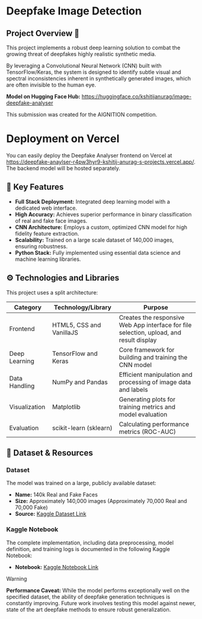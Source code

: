 # Deepfake Image Detection

## Project Overview 🔎

This project implements a robust deep learning solution to combat the growing threat of deepfakes highly realistic synthetic media.

By leveraging a Convolutional Neural Network (CNN) built with TensorFlow/Keras, the system is designed to identify subtle visual and spectral inconsistencies inherent in synthetically generated images, which are often invisible to the human eye.

**Model on Hugging Face Hub:** https://huggingface.co/kshitijanurag/image-deepfake-analyser

This submission was created for the AIGNITION competition.

# Deployment on Vercel

You can easily deploy the Deepfake Analyser frontend on Vercel at https://deepfake-anaylser-r4pw3hyr9-kshitij-anurag-s-projects.vercel.app/. The backend model will be hosted separately.

## 🚀 Key Features

- **Full Stack Deployment:** Integrated deep learning model with a dedicated web interface.
- **High Accuracy:** Achieves superior performance in binary classification of real and fake face images.
- **CNN Architecture:** Employs a custom, optimized CNN model for high fidelity feature extraction.
- **Scalability:** Trained on a large scale dataset of 140,000 images, ensuring robustness.
- **Python Stack:** Fully implemented using essential data science and machine learning libraries.

## ⚙️ Technologies and Libraries

This project uses a split architecture:

| Category      | Technology/Library       | Purpose                                                                                 |
| ------------- | ------------------------ | --------------------------------------------------------------------------------------- |
| Frontend      | HTML5, CSS and VanillaJS | Creates the responsive Web App interface for file selection, upload, and result display |
| Deep Learning | TensorFlow and Keras     | Core framework for building and training the CNN model                                  |
| Data Handling | NumPy and Pandas         | Efficient manipulation and processing of image data and labels                          |
| Visualization | Matplotlib               | Generating plots for training metrics and model evaluation                              |
| Evaluation    | scikit-learn (sklearn)   | Calculating performance metrics (ROC-AUC)                                               |

## 📁 Dataset & Resources

### Dataset

The model was trained on a large, publicly available dataset:

- **Name:** 140k Real and Fake Faces
- **Size:** Approximately 140,000 images (Approximately 70,000 Real and 70,000 Fake)
- **Source:** [Kaggle Dataset Link](https://www.kaggle.com/datasets/xhlulu/140k-real-and-fake-faces)

### Kaggle Notebook

The complete implementation, including data preprocessing, model definition, and training logs is documented in the following Kaggle Notebook:

- **Notebook:** [Kaggle Notebook Link](https://www.kaggle.com/code/kshitijanurag/notebook68184cffad)

> [!WARNING]
> **Performance Caveat:** While the model performs exceptionally well on the specified dataset, the ability of deepfake generation techniques is constantly improving. Future work involves testing this model against newer, state of the art deepfake methods to ensure robust generalization.

